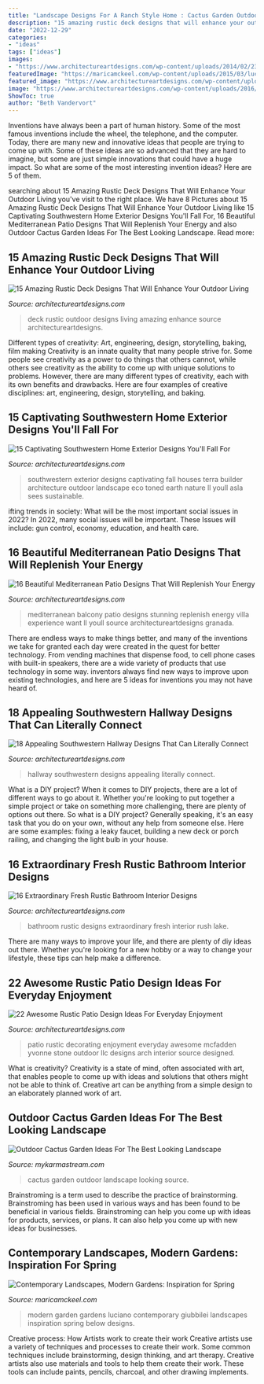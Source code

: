 ```yaml
---
title: "Landscape Designs For A Ranch Style Home : Cactus Garden Outdoor Landscape Looking Source"
description: "15 amazing rustic deck designs that will enhance your outdoor living"
date: "2022-12-29"
categories:
- "ideas"
tags: ["ideas"]
images:
- "https://www.architectureartdesigns.com/wp-content/uploads/2014/02/2334-630x881.jpg"
featuredImage: "https://maricamckeel.com/wp-content/uploads/2015/03/luciano-giubbilei3.jpg"
featured_image: "https://www.architectureartdesigns.com/wp-content/uploads/2016/04/18-Appealing-Southwestern-Hallway-Designs-That-Can-Literally-Connect-Your-Home-10.jpg"
image: "https://www.architectureartdesigns.com/wp-content/uploads/2016/07/16-Beautiful-Mediterranean-Patio-Designs-That-Will-Replenish-Your-Energy-13.jpg"
ShowToc: true
author: "Beth Vandervort"
---
```



Inventions have always been a part of human history. Some of the most famous inventions include the wheel, the telephone, and the computer. Today, there are many new and innovative ideas that people are trying to come up with. Some of these ideas are so advanced that they are hard to imagine, but some are just simple innovations that could have a huge impact. So what are some of the most interesting invention ideas? Here are 5 of them.

	

		
searching about 15 Amazing Rustic Deck Designs That Will Enhance Your Outdoor Living you've visit to the right place. We have 8 Pictures about 15 Amazing Rustic Deck Designs That Will Enhance Your Outdoor Living like 15 Captivating Southwestern Home Exterior Designs You&#039;ll Fall For, 16 Beautiful Mediterranean Patio Designs That Will Replenish Your Energy and also Outdoor Cactus Garden Ideas For The Best Looking Landscape. Read more:
		
    
## 15 Amazing Rustic Deck Designs That Will Enhance Your Outdoor Living

<img loading=lazy src="https://www.architectureartdesigns.com/wp-content/uploads/2016/10/15-Amazing-Rustic-Deck-Designs-That-Will-Enhance-Your-Outdoor-Living-13.jpg" onerror="this.onerror=null;this.src='https://tse4.mm.bing.net/th?id=OIP.iR-rurZDDeYyfnKewpMWMQHaFj&amp;pid=15.1';" alt="15 Amazing Rustic Deck Designs That Will Enhance Your Outdoor Living">

_Source: architectureartdesigns.com_

>deck rustic outdoor designs living amazing enhance source architectureartdesigns. 

	

Different types of creativity: Art, engineering, design, storytelling, baking, film making
Creativity is an innate quality that many people strive for. Some people see creativity as a power to do things that others cannot, while others see creativity as the ability to come up with unique solutions to problems. However, there are many different types of creativity, each with its own benefits and drawbacks. Here are four examples of creative disciplines: art, engineering, design, storytelling, and baking.

    
## 15 Captivating Southwestern Home Exterior Designs You&#039;ll Fall For

<img loading=lazy src="https://www.architectureartdesigns.com/wp-content/uploads/2016/04/15-Captivating-Southwestern-Home-Exterior-Designs-Youll-Fall-For-10.jpg" onerror="this.onerror=null;this.src='https://tse4.mm.bing.net/th?id=OIP.sXO2ek5cexYhXA64aXTBsQHaE7&amp;pid=15.1';" alt="15 Captivating Southwestern Home Exterior Designs You&#039;ll Fall For">

_Source: architectureartdesigns.com_

>southwestern exterior designs captivating fall houses terra builder architecture outdoor landscape eco toned earth nature ll youll asla sees sustainable. 

	

ifting trends in society: What will be the most important social issues in 2022?
In 2022, many social issues will be important. These Issues will include: gun control, economy, education, and health care.

    
## 16 Beautiful Mediterranean Patio Designs That Will Replenish Your Energy

<img loading=lazy src="https://www.architectureartdesigns.com/wp-content/uploads/2016/07/16-Beautiful-Mediterranean-Patio-Designs-That-Will-Replenish-Your-Energy-13.jpg" onerror="this.onerror=null;this.src='https://tse1.mm.bing.net/th?id=OIP.RDJP0Ujl7yWd1uJ6orjfSwHaE8&amp;pid=15.1';" alt="16 Beautiful Mediterranean Patio Designs That Will Replenish Your Energy">

_Source: architectureartdesigns.com_

>mediterranean balcony patio designs stunning replenish energy villa experience want ll youll source architectureartdesigns granada. 

	

There are endless ways to make things better, and many of the inventions we take for granted each day were created in the quest for better technology. From vending machines that dispense food, to cell phone cases with built-in speakers, there are a wide variety of products that use technology in some way. inventors always find new ways to improve upon existing technologies, and here are 5 ideas for inventions you may not have heard of.

    
## 18 Appealing Southwestern Hallway Designs That Can Literally Connect

<img loading=lazy src="https://www.architectureartdesigns.com/wp-content/uploads/2016/04/18-Appealing-Southwestern-Hallway-Designs-That-Can-Literally-Connect-Your-Home-10.jpg" onerror="this.onerror=null;this.src='https://tse1.mm.bing.net/th?id=OIP.heiYAE83_N4lX3qhCs7nSAAAAA&amp;pid=15.1';" alt="18 Appealing Southwestern Hallway Designs That Can Literally Connect">

_Source: architectureartdesigns.com_

>hallway southwestern designs appealing literally connect. 

	

What is a DIY project?
When it comes to DIY projects, there are a lot of different ways to go about it. Whether you're looking to put together a simple project or take on something more challenging, there are plenty of options out there. So what is a DIY project? Generally speaking, it's an easy task that you do on your own, without any help from someone else. Here are some examples: fixing a leaky faucet, building a new deck or porch railing, and changing the light bulb in your house.

    
## 16 Extraordinary Fresh Rustic Bathroom Interior Designs

<img loading=lazy src="https://www.architectureartdesigns.com/wp-content/uploads/2015/04/16-Extraordinary-Fresh-Rustic-Bathroom-Interior-Designs-4-630x951.jpg" onerror="this.onerror=null;this.src='https://tse4.mm.bing.net/th?id=OIP.PnZ7vJ5SOSoth5rrhDnATQHaLL&amp;pid=15.1';" alt="16 Extraordinary Fresh Rustic Bathroom Interior Designs">

_Source: architectureartdesigns.com_

>bathroom rustic designs extraordinary fresh interior rush lake. 

	

There are many ways to improve your life, and there are plenty of diy ideas out there. Whether you're looking for a new hobby or a way to change your lifestyle, these tips can help make a difference.

    
## 22 Awesome Rustic Patio Design Ideas For Everyday Enjoyment

<img loading=lazy src="https://www.architectureartdesigns.com/wp-content/uploads/2014/02/2334-630x881.jpg" onerror="this.onerror=null;this.src='https://tse3.mm.bing.net/th?id=OIP.W4SoitEYigGVXyAFe9rx1QHaKW&amp;pid=15.1';" alt="22 Awesome Rustic Patio Design Ideas For Everyday Enjoyment">

_Source: architectureartdesigns.com_

>patio rustic decorating enjoyment everyday awesome mcfadden yvonne stone outdoor llc designs arch interior source designed. 

	

What is creativity?
Creativity is a state of mind, often associated with art, that enables people to come up with ideas and solutions that others might not be able to think of. Creative art can be anything from a simple design to an elaborately planned work of art.

    
## Outdoor Cactus Garden Ideas For The Best Looking Landscape

<img loading=lazy src="https://mykarmastream.com/wp-content/uploads/2017/08/cactus-garden-1.jpg" onerror="this.onerror=null;this.src='https://tse2.mm.bing.net/th?id=OIP.8KMb3By1hCHG9UW9pThnPwHaJ4&amp;pid=15.1';" alt="Outdoor Cactus Garden Ideas For The Best Looking Landscape">

_Source: mykarmastream.com_

>cactus garden outdoor landscape looking source. 

	

Brainstroming is a term used to describe the practice of brainstorming. Brainstroming has been used in various ways and has been found to be beneficial in various fields. Brainstroming can help you come up with ideas for products, services, or plans. It can also help you come up with new ideas for businesses.

    
## Contemporary Landscapes, Modern Gardens: Inspiration For Spring

<img loading=lazy src="https://maricamckeel.com/wp-content/uploads/2015/03/luciano-giubbilei3.jpg" onerror="this.onerror=null;this.src='https://tse1.mm.bing.net/th?id=OIP.p42B4o2BJ43epwIH9pmsEAHaLn&amp;pid=15.1';" alt="Contemporary Landscapes, Modern Gardens: Inspiration for Spring">

_Source: maricamckeel.com_

>modern garden gardens luciano contemporary giubbilei landscapes inspiration spring below designs. 

	

Creative process: How Artists work to create their work
Creative artists use a variety of techniques and processes to create their work. Some common techniques include brainstorming, design thinking, and art therapy. Creative artists also use materials and tools to help them create their work. These tools can include paints, pencils, charcoal, and other drawing implements.


